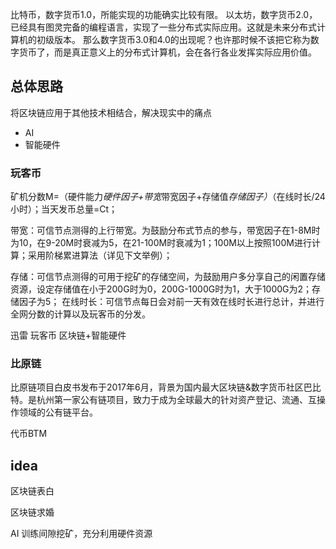 
比特币，数字货币1.0，所能实现的功能确实比较有限。
以太坊，数字货币2.0，已经具有图灵完备的编程语言，实现了一些分布式实际应用。这就是未来分布式计算机的初级版本。
那么数字货币3.0和4.0的出现呢？也许那时候不该把它称为数字货币了，而是真正意义上的分布式计算机，会在各行各业发挥实际应用价值。


## 总体思路

将区块链应用于其他技术相结合，解决现实中的痛点

* AI
* 智能硬件

### 玩客币

矿机分数M=（硬件能力*硬件因子+带宽*带宽因子+存储值*存储因子）*（在线时长/24小时）；当天发币总量=Ct；

带宽：可信节点测得的上行带宽。为鼓励分布式节点的参与，带宽因子在1-8M时为10，在9-20M时衰减为5，在21-100M时衰减为1；100M以上按照100M进行计算；采用阶梯累进算法（详见下文举例）；

存储：可信节点测得的可用于挖矿的存储空间，为鼓励用户多分享自己的闲置存储资源，设定存储值在小于200G时为0，200G-1000G时为1，大于1000G为2；存储因子为5；
在线时长：可信节点每日会对前一天有效在线时长进行总计，并进行全网分数的计算以及玩客币的分发。

迅雷 玩客币 区块链+智能硬件

### 比原链

比原链项目白皮书发布于2017年6月，背景为国内最大区块链&数字货币社区巴比特。是杭州第一家公有链项目，致力于成为全球最大的针对资产登记、流通、互操作领域的公有链平台。

代币BTM

## idea

区块链表白

区块链求婚

AI 训练间隙挖矿，充分利用硬件资源
